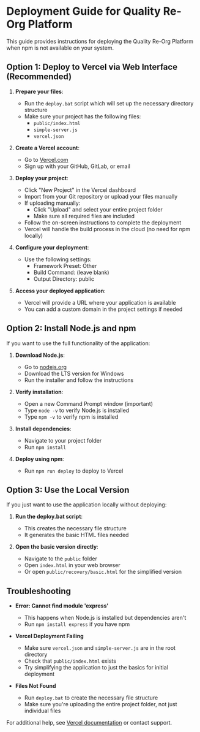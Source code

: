 # Deployment Guide for Quality Re-Org Platform

This guide provides instructions for deploying the Quality Re-Org Platform when npm is not available on your system.

## Option 1: Deploy to Vercel via Web Interface (Recommended)

1. **Prepare your files**:
   - Run the `deploy.bat` script which will set up the necessary directory structure
   - Make sure your project has the following files:
     - `public/index.html` 
     - `simple-server.js`
     - `vercel.json`

2. **Create a Vercel account**:
   - Go to [Vercel.com](https://vercel.com)
   - Sign up with your GitHub, GitLab, or email

3. **Deploy your project**:
   - Click "New Project" in the Vercel dashboard
   - Import from your Git repository or upload your files manually
   - If uploading manually:
     - Click "Upload" and select your entire project folder
     - Make sure all required files are included
   - Follow the on-screen instructions to complete the deployment
   - Vercel will handle the build process in the cloud (no need for npm locally)

4. **Configure your deployment**:
   - Use the following settings:
     - Framework Preset: Other
     - Build Command: (leave blank)
     - Output Directory: public

5. **Access your deployed application**:
   - Vercel will provide a URL where your application is available
   - You can add a custom domain in the project settings if needed

## Option 2: Install Node.js and npm

If you want to use the full functionality of the application:

1. **Download Node.js**:
   - Go to [nodejs.org](https://nodejs.org/)
   - Download the LTS version for Windows
   - Run the installer and follow the instructions

2. **Verify installation**:
   - Open a new Command Prompt window (important)
   - Type `node -v` to verify Node.js is installed
   - Type `npm -v` to verify npm is installed

3. **Install dependencies**:
   - Navigate to your project folder
   - Run `npm install`

4. **Deploy using npm**:
   - Run `npm run deploy` to deploy to Vercel

## Option 3: Use the Local Version

If you just want to use the application locally without deploying:

1. **Run the deploy.bat script**:
   - This creates the necessary file structure
   - It generates the basic HTML files needed

2. **Open the basic version directly**:
   - Navigate to the `public` folder
   - Open `index.html` in your web browser
   - Or open `public/recovery/basic.html` for the simplified version

## Troubleshooting

- **Error: Cannot find module 'express'**
  - This happens when Node.js is installed but dependencies aren't
  - Run `npm install express` if you have npm

- **Vercel Deployment Failing**
  - Make sure `vercel.json` and `simple-server.js` are in the root directory
  - Check that `public/index.html` exists
  - Try simplifying the application to just the basics for initial deployment

- **Files Not Found**
  - Run `deploy.bat` to create the necessary file structure
  - Make sure you're uploading the entire project folder, not just individual files

For additional help, see [Vercel documentation](https://vercel.com/docs) or contact support. 